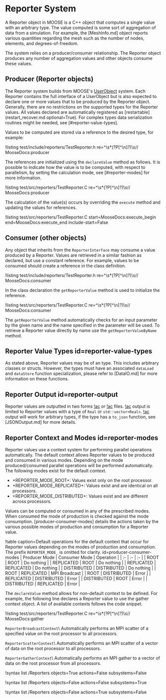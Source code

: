 # Reporter System

A Reporter object in MOOSE is a C++ object that computes a single value with an arbitrary type. The
value computed is some sort of aggregation of data from a simulation. For example, the [MeshInfo.md]
object reports various quantities regarding the mesh such as the number of nodes, elements, and
degrees-of-freedom.

The system relies on a producer/consumer relationship. The Reporter object produces any number of
aggregation values and other objects consume these values.

## Producer (Reporter objects)

The Reporter system builds from MOOSE's [UserObject](/UserObjects/index.md) system. Each Reporter
contains the full interface of a UserObject but is also expected to declare one or more values that
to be produced by the Reporter object. Generally, there are no restrictions on the supported types for
the Reporter values. All values declared are automatically registered as
[restartable](restart_recover.md optional=True). For complex types data serialization routines
might be needed, see [#reporter-value-types].

Values to be computed are stored via a reference to the desired type, for example:

!listing test/include/reporters/TestReporter.h re=^\s*(?P<content>[^\n]*?)\s*// MooseDocs:producer

The references are initialized using the `declareValue` method as follows. It is possible to
indicate how the value is to be computed, with respect to parallelism, by setting the calculation
mode, see [#reporter-modes] for more information.

!listing test/src/reporters/TestReporter.C re=^\s*(?P<content>[^\n]*?)\s*// MooseDocs:producer

The calculation of the value(s) occurs by overriding the `execute` method and updating the values
for references.

!listing test/src/reporters/TestReporter.C start=MooseDocs:execute_begin end=MooseDocs:execute_end include-start=False

## Consumer (other objects)

Any object that inherits from the `ReporterInterface` may consume a value produced by a Reporter.
Values are retrieved in a similar fashion as declared, but use a constant reference. For example,
values to be consumed should create a reference in the class definition.

!listing test/include/reporters/TestReporter.h re=^\s*(?P<content>[^\n]*?)\s*// MooseDocs:consumer

In the class declaration the `getReporterValue` method is used to initialize the reference.

!listing test/src/reporters/TestReporter.C re=^\s*(?P<content>[^\n]*?)\s*// MooseDocs:consumer

The `getReporterValue` method automatically checks for an input parameter by the given name and the
name specified in the parameter will be used. To retrieve a Reporter value directly by name use
the `getReporterValueByName` method.


## Reporter Value Types id=reporter-value-types

As stated above, Reporter values may be of an type. This includes arbitrary classes or structs.
However, the types must have an associated `dataLoad` and `dataStore` function specialization,
please refer to [DataIO.md] for more information on these functions.

## Reporter Output id=reporter-output

Reporter values are outputted in two forms [!ac](CSV) or [!ac](JSON) files. [!ac](CSV) output
is limited to Reporter values with a type of `Real` or `std::vector<Real>`. [!ac](JSON) output will
work for arbitrary types, if the type has a `to_json` function, see [JSONOutput.md] for more details.

## Reporter Context and Modes id=reporter-modes

Reporter values use a context system for performing parallel operations automatically. The default
context allows Reporter values to be produced and consumed in various modes. Depending on the mode
produced/consumed parallel operations will be performed automatically. The following modes exist for
the default context.

- +REPORTER_MODE_ROOT+: Values exist only on the root processor.
- +REPORTER_MODE_REPLICATED+: Values exist and are identical on all processors.
- +REPORTER_MODE_DISTRIBUTED+: Values exist and are different across processors.

Values can be computed or consumed in any of the prescribed modes. When consumed the mode of
production is checked against the mode consumption. [producer-consumer-modes] details the
actions taken by the various possible modes of production and consumption for a Reporter value.

!table caption=Default operations for the default context that occur for Reporter values depending on the modes of production and
               consumption. The prefix `REPORTER_MODE_` is omitted for clarity.
       id=producer-consumer-modes
| Producer Mode | Consumer Mode | Operation |
| :- | :- | :- |
| ROOT | ROOT | Do nothing |
| REPLICATED | ROOT | Do nothing |
| REPLICATED | REPLICATED | Do nothing |
| DISTRIBUTED | DISTRIBUTED | Do nothing |
| ROOT | REPLICATED | MPI Broadcast |
| ROOT | DISTRIBUTED | Error |
| REPLICATED | DISTRIBUTED | Error |
| DISTRIBUTED | ROOT | Error |
| DISTRIBUTED | REPLICATED | Error |

The `declareValue` method allows for non-default context to be defined. For example, the following
line declares a Reporter value to use the gather context object. A list of available contexts
follows the code snippet.

!listing test/src/reporters/TestReporter.C re=^\s*(?P<content>[^\n]*?)\s*// MooseDocs:gather

`ReporterBroadcastContext`\\
Automatically performs an MPI scatter of a specified value on the root processor to all processors.

`ReporterScatterContext`\\
Automatically performs an MPI scatter of a vector of data on the root processor to all processors.

`ReporterGatherContext`\\
Automatically performs an MPI gather to a vector of data on the root processor from all processors.


!syntax list /Reporters objects=True actions=False subsystems=False

!syntax list /Reporters objects=False actions=False subsystems=True

!syntax list /Reporters objects=False actions=True subsystems=False
